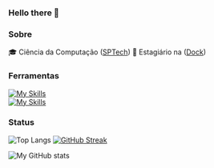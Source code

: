 ### Hello there 👋

### Sobre
🎓 Ciência da Computação ([SPTech](https://www.sptech.school/))
🏢 Estagiário na ([Dock](https://dock.tech/))

### Ferramentas

[![My Skills](https://skillicons.dev/icons?i=java,spring,ts,go,js)](https://skillicons.dev) <br>
[![My Skills](https://skillicons.dev/icons?i=aws,azure,mysql,docker)](https://skillicons.dev)

### Status

![Top Langs](https://github-readme-stats.vercel.app/api/top-langs/?username=brunolimabh&theme=transparent&layout=compact&show_icons=true&hide_border=true&card_width=250)
[![GitHub Streak](https://streak-stats.demolab.com?user=brunolimabh&hide_border=true&theme=transparent)](https://git.io/streak-stats)

![My GitHub stats](https://github-readme-stats.vercel.app/api?username=brunolimabh&theme=transparent&show_icons=true&hide_border=true&card_width=250)
